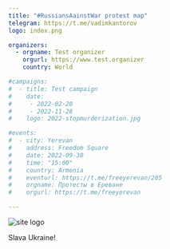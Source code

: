 ```yaml
---
title: "#RussiansAainstWar protest map"
telegram: https://t.me/vadimkantorov
logo: index.png

organizers:
  - orgname: Test organizer
    orgurl: https://www.test.organizer
    country: World

#campaigns:
#  - title: Test campaign
#    date: 
#     - 2022-02-20
#     - 2022-11-28
#    logo: 2022-stopmurderization.jpg

#events:
#  - city: Yerevan
#    address: Freedom Square
#    date: 2022-09-30
#    time: "15:00"
#    country: Armenia
#    eventurl: https://t.me/freeyerevan/205
#    orgname: Протесты в Ереване
#    orgurl: https://t.me/freeyerevan

---
```

![site logo](index.png)

Slava Ukraine!
